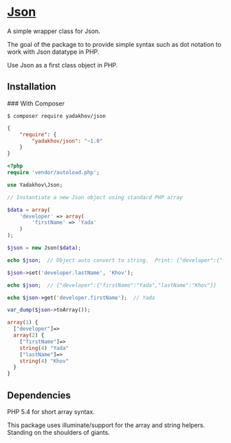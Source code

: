 # [Json](http://github.com/yadakhov/json)

A simple wrapper class for Json.

The goal of the package to to provide simple syntax such as dot notation to work with Json datatype in PHP.

Use Json as a first class object in PHP.

## Installation

<a name="install-composer"/>
### With Composer

```
$ composer require yadakhov/json
```

```json
{
    "require": {
        "yadakhov/json": "~1.0"
    }
}
```

```php
<?php
require 'vendor/autoload.php';

use Yadakhov\Json;

// Instantiate a new Json object using standard PHP array

$data = array(
    'developer' => array(
        'firstName' => 'Yada'
    )
);

$json = new Json($data);

echo $json;  // Object auto convert to string.  Print: {"developer":{"firstName":"Yada"}}

$json->set('developer.lastName', 'Khov');

echo $json;  // {"developer":{"firstName":"Yada","lastName":"Khov"}}

echo $json->get('developer.firstName');  // Yada

var_dump($json->toArray());

array(1) {
  ["developer"]=>
  array(2) {
    ["firstName"]=>
    string(4) "Yada"
    ["lastName"]=>
    string(4) "Khov"
  }
}

```

## Dependencies
PHP 5.4 for short array syntax.

This package uses illuminate/support for the array and string helpers. Standing on the shoulders of giants.

